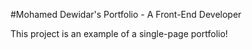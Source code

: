 #Mohamed Dewidar's Portfolio - A Front-End Developer

This project is an example of a single-page portfolio!
